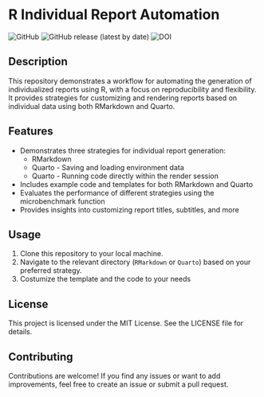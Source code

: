 # R Individual Report Automation
![GitHub](https://img.shields.io/github/license/joaojcorreia/R-individual-report-automation?style=flat-square)
![GitHub release (latest by date)](https://img.shields.io/github/v/release/joaojcorreia/R-individual-report-automation?style=flat-square)
![DOI](https://zenodo.org/badge/DOI/10.5281/zenodo.8259951.svg)


## Description

This repository demonstrates a workflow for automating the generation of individualized reports using R, with a focus on reproducibility and flexibility. It provides strategies for customizing and rendering reports based on individual data using both RMarkdown and Quarto.

## Features

- Demonstrates three strategies for individual report generation:
  - RMarkdown  
  - Quarto - Saving and loading environment data
  - Quarto - Running code directly within the render session
- Includes example code and templates for both RMarkdown and Quarto
- Evaluates the performance of different strategies using the microbenchmark function
- Provides insights into customizing report titles, subtitles, and more

## Usage

1. Clone this repository to your local machine.
2. Navigate to the relevant directory (`RMarkdown` or `Quarto`) based on your preferred strategy.
3. Costumize the template and the code to your needs

## License

This project is licensed under the MIT License. See the LICENSE file for details.

## Contributing

Contributions are welcome! If you find any issues or want to add improvements, feel free to create an issue or submit a pull request.
